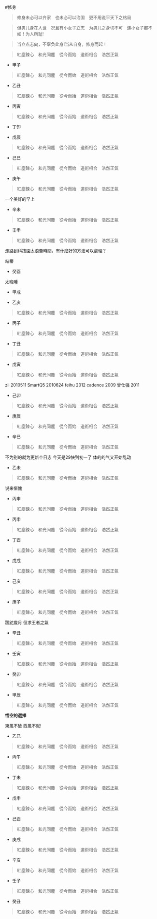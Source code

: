 #修身　　
>修身未必可以齐家　也未必可以治国　更不用说平天下之格局    

>但男儿身在人世　况且有小女子立志　为男儿之身切不可　连小女子都不如！为人所耻!

>当立点志向，不辜负此身!当从自身，修身而起！ 


>紅塵鍊心　和光同塵　從今而始　道術相合　浩然正氣

* 甲子
>紅塵鍊心　和光同塵　從今而始　道術相合　浩然正氣




* 乙丑
>紅塵鍊心　和光同塵　從今而始　道術相合　浩然正氣



* 丙寅
>紅塵鍊心　和光同塵　從今而始　道術相合　浩然正氣



* 丁夘



* 戊辰
>紅塵鍊心　和光同塵　從今而始　道術相合　浩然正氣



* 己巳
>紅塵鍊心　和光同塵　從今而始　道術相合　浩然正氣



* 庚午
>紅塵鍊心　和光同塵　從今而始　道術相合　浩然正氣

一个美好的早上

* 辛未

>紅塵鍊心　和光同塵　從今而始　道術相合　浩然正氣

* 壬申
>紅塵鍊心　和光同塵　從今而始　道術相合　浩然正氣

走路到科技園太浪費時間，有什麼好的方法可以處理？

站樁

* 癸酉

太晚睡

* 甲戌



* 乙亥
>紅塵鍊心　和光同塵　從今而始　道術相合　浩然正氣



* 丙子
>紅塵鍊心　和光同塵　從今而始　道術相合　浩然正氣

* 丁丑
>紅塵鍊心　和光同塵　從今而始　道術相合　浩然正氣



* 戊寅
>紅塵鍊心　和光同塵　從今而始　道術相合　浩然正氣

zii 2010511
SmartQ5 2010624
feihu 2012
cadence 2009
曾仕强 2011


* 己卯
>紅塵鍊心　和光同塵　從今而始　道術相合　浩然正氣

* 庚辰
>紅塵鍊心　和光同塵　從今而始　道術相合　浩然正氣

* 辛巳
>紅塵鍊心　和光同塵　從今而始　道術相合　浩然正氣

不为别的就为更新个日志 今天是29快到初一了 体的的气又开始乱动


* 乙未
>紅塵鍊心　和光同塵　從今而始　道術相合　浩然正氣

说来惭愧


* 丙申
>紅塵鍊心　和光同塵　從今而始　道術相合　浩然正氣

* 丙申
>紅塵鍊心　和光同塵　從今而始　道術相合　浩然正氣



* 丁酉
>紅塵鍊心　和光同塵　從今而始　道術相合　浩然正氣

* 戊戌
>紅塵鍊心　和光同塵　從今而始　道術相合　浩然正氣

* 己亥
>紅塵鍊心　和光同塵　從今而始　道術相合　浩然正氣

* 庚子
>紅塵鍊心　和光同塵　從今而始　道術相合　浩然正氣

蹉跎歲月 但求王者之氣

* 辛丑
>紅塵鍊心　和光同塵　從今而始　道術相合　浩然正氣



* 壬寅
>紅塵鍊心　和光同塵　從今而始　道術相合　浩然正氣



* 癸卯
>紅塵鍊心　和光同塵　從今而始　道術相合　浩然正氣



* 甲辰
>紅塵鍊心　和光同塵　從今而始　道術相合　浩然正氣

**悟空的選擇**

東風不破 西風不就!

* 乙巳
>紅塵鍊心　和光同塵　從今而始　道術相合　浩然正氣

* 丙午
>紅塵鍊心　和光同塵　從今而始　道術相合　浩然正氣


* 丁未
>紅塵鍊心　和光同塵　從今而始　道術相合　浩然正氣


* 戊申
>紅塵鍊心　和光同塵　從今而始　道術相合　浩然正氣


* 己酉
>紅塵鍊心　和光同塵　從今而始　道術相合　浩然正氣


* 庚戌
>紅塵鍊心　和光同塵　從今而始　道術相合　浩然正氣


* 辛亥
>紅塵鍊心　和光同塵　從今而始　道術相合　浩然正氣



* 壬子
>紅塵鍊心　和光同塵　從今而始　道術相合　浩然正氣

* 癸丑
>紅塵鍊心　和光同塵　從今而始　道術相合　浩然正氣
